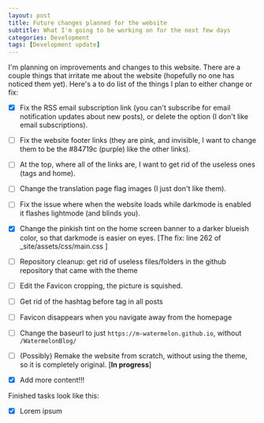 ```yaml
---
layout: post
title: Future changes planned for the website
subtitle: What I'm going to be working on for the next few days
categories: Development
tags: [Development update]
---
```

  I'm planning on improvements and changes to this website. There are a couple things that irritate me about the website (hopefully no one has noticed them yet).
  Here's a to do list of the things I plan to either change or fix:
  - [X] Fix the RSS email subscription link (you can't subscribe for email notification updates about new posts), or delete the option (I don't like email subscriptions).
  - [ ] Fix the website footer links (they are pink, and invisible, I want to change them to be the #84719c (purple) like the other links).
  - [ ] At the top, where all of the links are, I want to get rid of the useless ones (tags and home).
  - [ ] Change the translation page flag images (I just don't like them).
  - [ ] Fix the issue where when the website loads while darkmode is enabled it flashes lightmode (and blinds you).
  - [X] Change the pinkish tint on the home screen banner to a darker blueish color, so that darkmode is easier on eyes. \[The fix: line 262 of \_site/assets/css/main.css ]
  - [ ] Repository cleanup: get rid of useless files/folders in the github repository that came with the theme
  - [ ] Edit the Favicon cropping, the picture is squished.
  - [ ] Get rid of the hashtag before tag in all posts
  - [ ] Favicon disappears when you navigate away from the homepage
  - [ ] Change the baseurl to just `https://m-watermelon.github.io`, without `/WatermelonBlog/`
  - [ ] (Possibly) Remake the website from scratch, without using the theme, so it is completely original. \[**In progress**]
  - [X] Add more content!!!
  
  
  Finished tasks look like this:
  - [X] Lorem ipsum 
